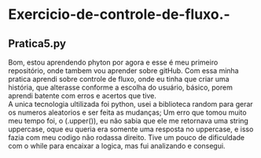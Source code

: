 # Exercicio-de-controle-de-fluxo.-
## Pratica5.py
Bom, estou aprendendo phyton por agora e esse é meu primeiro repositório, onde tambem vou aprender sobre gitHub. Com essa minha pratica aprendi sobre controle de fluxo, onde eu tinha que criar uma história, que alterasse conforme a escolha do usuário, básico, porem aprendi batente com erros e acertos que tive.  
A unica tecnologia ultilizada foi python, usei a biblioteca random para gerar os numeros aleatorios e ser feita as mudanças;
Um erro que tomou muito meu tempo foi, o (.upper()), eu não sabia que ele me retornava uma string uppercase, oque eu queria era somente uma resposta no uppercase, e isso fazia com meu codigo não rodassa direito.
Tive um pouco de dificuldade com o while para encaixar a logica, mas fui analizando e consegui.
